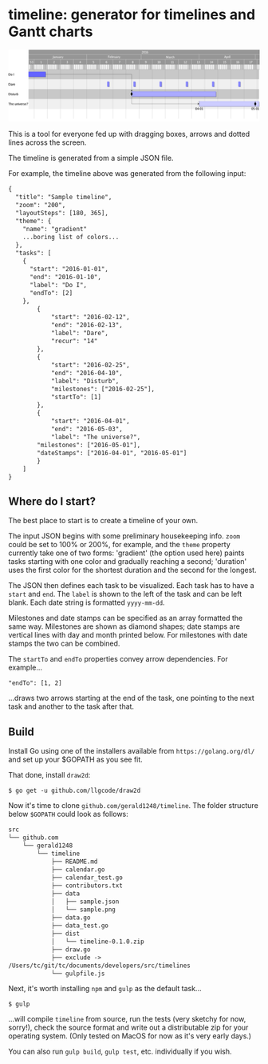 timeline: generator for timelines and Gantt charts
==================================================

![Sample timeline](data/sample.png?raw=true "Sample timeline")

This is a tool for everyone fed up with dragging boxes, arrows and dotted lines across the screen.

The timeline is generated from a simple JSON file.

For example, the timeline above was generated from the following input:
```
{
  "title": "Sample timeline",
  "zoom": "200",
  "layoutSteps": [180, 365],
  "theme": {
    "name": "gradient"
    ...boring list of colors...
  },
  "tasks": [
    {
      "start": "2016-01-01",
      "end": "2016-01-10",
      "label": "Do I",
      "endTo": [2]
    },
		{
			"start": "2016-02-12",
			"end": "2016-02-13",
			"label": "Dare",
			"recur": "14"
		},
		{
			"start": "2016-02-25",
			"end": "2016-04-10",
			"label": "Disturb",
			"milestones": ["2016-02-25"],
			"startTo": [1]
		},
		{
			"start": "2016-04-01",
			"end": "2016-05-03",
			"label": "The universe?",
	  	"milestones": ["2016-05-01"],
	  	"dateStamps": ["2016-04-01", "2016-05-01"]
		}
	]
}
```

Where do I start?
-----------------
The best place to start is to create a timeline of your own.

The input JSON begins with some preliminary housekeeping info. `zoom` could be set to 100% or 200%, for example, and the `theme` property currently take one of two forms: 'gradient' (the option used here) paints tasks starting with one color and gradually reaching a second; 'duration' uses the first color for the shortest duration and the second for the longest.

The JSON then defines each task to be visualized. Each task has to have a `start` and `end`. The `label` is shown to the left of the task and can be left blank. Each date string is formatted `yyyy-mm-dd`.

Milestones and date stamps can be specified as an array formatted the same way. Milestones are shown as diamond shapes; date stamps are vertical lines with day and month printed below. For milestones with date stamps the two can be combined.

The `startTo` and `endTo` properties convey arrow dependencies. For example...
```
"endTo": [1, 2]
```
...draws two arrows starting at the end of the task, one pointing to the next task and another to the task after that.

Build
-----
Install Go using one of the installers available from `https://golang.org/dl/` and set up your $GOPATH as you see fit.

That done, install `draw2d`:

```
$ go get -u github.com/llgcode/draw2d
```

Now it's time to clone `github.com/gerald1248/timeline`. The folder structure below `$GOPATH` could look as follows:
```
src
└── github.com
    └── gerald1248
        └── timeline
            ├── README.md
            ├── calendar.go
            ├── calendar_test.go
            ├── contributors.txt
            ├── data
            │   ├── sample.json
            │   └── sample.png
            ├── data.go
            ├── data_test.go
            ├── dist
            │   └── timeline-0.1.0.zip
            ├── draw.go
            ├── exclude -> /Users/tc/git/tc/documents/developers/src/timelines
            └── gulpfile.js
```

Next, it's worth installing `npm` and `gulp` as the default task...
```
$ gulp
```
...will compile `timeline` from source, run the tests (very sketchy for now, sorry!), check the source format and write out a distributable zip for your operating system. (Only tested on MacOS for now as it's very early days.)

You can also run `gulp build`, `gulp test`, etc. individually if you wish.

